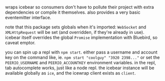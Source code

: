 wraps icebear so consumers don't have to pollute their project with extra
dependencies or compile it themselves. also provides a very basic eventemitter
interface.

note that this package sets globals when it's imported: `WebSocket` and
`XMLHttpRequest` will be set (and overridden, if they're already in use).
icebear itself overrides the global `Promise` implementation with Bluebird, so
caveat emptor.

you can spin up a repl with `npm start`. either pass a username and account key
on the command like, ie. `npm start "coolguy" "3920 2398..."` or set the
`PEERIO_USERNAME` and `PEERIO_ACCOUNTKEY` environment variables. in the repl,
tab autocomplete works, just like a node repl. the icebear instance will be
available globally as `ice`, and the icewrap client exists as `client`.
